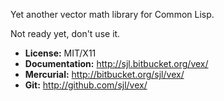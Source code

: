Yet another vector math library for Common Lisp.

Not ready yet, don't use it.

* **License:** MIT/X11
* **Documentation:** <http://sjl.bitbucket.org/vex/>
* **Mercurial:** <http://bitbucket.org/sjl/vex/>
* **Git:** <http://github.com/sjl/vex/>
